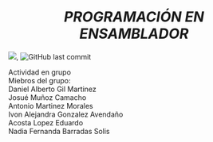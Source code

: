 <h1 align = "center" > <em> PROGRAMACIÓN EN ENSAMBLADOR </em> </h1>
 <p align="left">
   <img src="https://img.shields.io/badge/STATUS-EN%20DESAROLLO-green">, <img alt="GitHub last commit" src="https://img.shields.io/github/last-commit/Xyon0/Proyecto-Ensamblador">
 </p>
Actividad en grupo <br>
Miebros del grupo: <br> 
Daniel Alberto Gil Martinez <br>
Josué Muñoz Camacho <br>
Antonio Martinez Morales<br>
Ivon Alejandra Gonzalez Avendaño <br>
Acosta Lopez Eduardo <br>
Nadia Fernanda Barradas Solis <br>

